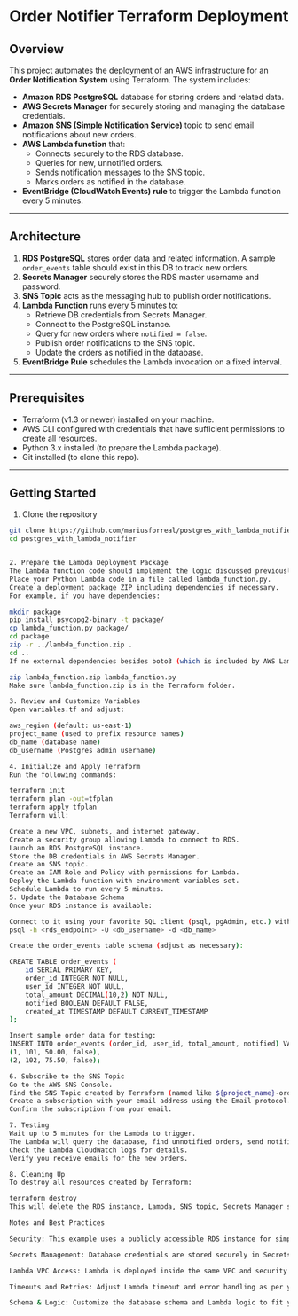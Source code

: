 # Order Notifier Terraform Deployment

## Overview

This project automates the deployment of an AWS infrastructure for an **Order Notification System** using Terraform. The system includes:

- **Amazon RDS PostgreSQL** database for storing orders and related data.
- **AWS Secrets Manager** for securely storing and managing the database credentials.
- **Amazon SNS (Simple Notification Service)** topic to send email notifications about new orders.
- **AWS Lambda function** that:
  - Connects securely to the RDS database.
  - Queries for new, unnotified orders.
  - Sends notification messages to the SNS topic.
  - Marks orders as notified in the database.
- **EventBridge (CloudWatch Events) rule** to trigger the Lambda function every 5 minutes.

---

## Architecture

1. **RDS PostgreSQL** stores order data and related information. A sample `order_events` table should exist in this DB to track new orders.
2. **Secrets Manager** securely stores the RDS master username and password.
3. **SNS Topic** acts as the messaging hub to publish order notifications.
4. **Lambda Function** runs every 5 minutes to:
   - Retrieve DB credentials from Secrets Manager.
   - Connect to the PostgreSQL instance.
   - Query for new orders where `notified = false`.
   - Publish order notifications to the SNS topic.
   - Update the orders as notified in the database.
5. **EventBridge Rule** schedules the Lambda invocation on a fixed interval.

---

## Prerequisites

- Terraform (v1.3 or newer) installed on your machine.
- AWS CLI configured with credentials that have sufficient permissions to create all resources.
- Python 3.x installed (to prepare the Lambda package).
- Git installed (to clone this repo).

---

## Getting Started

1. Clone the repository

```bash
git clone https://github.com/mariusforreal/postgres_with_lambda_notifier.git
cd postgres_with_lambda_notifier


2. Prepare the Lambda Deployment Package
The Lambda function code should implement the logic discussed previously (querying the DB, sending SNS notifications).
Place your Python Lambda code in a file called lambda_function.py.
Create a deployment package ZIP including dependencies if necessary.
For example, if you have dependencies:

mkdir package
pip install psycopg2-binary -t package/
cp lambda_function.py package/
cd package
zip -r ../lambda_function.zip .
cd ..
If no external dependencies besides boto3 (which is included by AWS Lambda environment), simply:

zip lambda_function.zip lambda_function.py
Make sure lambda_function.zip is in the Terraform folder.

3. Review and Customize Variables
Open variables.tf and adjust:

aws_region (default: us-east-1)
project_name (used to prefix resource names)
db_name (database name)
db_username (Postgres admin username)

4. Initialize and Apply Terraform
Run the following commands:

terraform init
terraform plan -out=tfplan
terraform apply tfplan
Terraform will:

Create a new VPC, subnets, and internet gateway.
Create a security group allowing Lambda to connect to RDS.
Launch an RDS PostgreSQL instance.
Store the DB credentials in AWS Secrets Manager.
Create an SNS topic.
Create an IAM Role and Policy with permissions for Lambda.
Deploy the Lambda function with environment variables set.
Schedule Lambda to run every 5 minutes.
5. Update the Database Schema
Once your RDS instance is available:

Connect to it using your favorite SQL client (psql, pgAdmin, etc.) with the credentials output by Terraform:
psql -h <rds_endpoint> -U <db_username> -d <db_name>

Create the order_events table schema (adjust as necessary):

CREATE TABLE order_events (
    id SERIAL PRIMARY KEY,
    order_id INTEGER NOT NULL,
    user_id INTEGER NOT NULL,
    total_amount DECIMAL(10,2) NOT NULL,
    notified BOOLEAN DEFAULT FALSE,
    created_at TIMESTAMP DEFAULT CURRENT_TIMESTAMP
);

Insert sample order data for testing:
INSERT INTO order_events (order_id, user_id, total_amount, notified) VALUES
(1, 101, 50.00, false),
(2, 102, 75.50, false);

6. Subscribe to the SNS Topic
Go to the AWS SNS Console.
Find the SNS Topic created by Terraform (named like ${project_name}-order-notifications).
Create a subscription with your email address using the Email protocol.
Confirm the subscription from your email.

7. Testing
Wait up to 5 minutes for the Lambda to trigger.
The Lambda will query the database, find unnotified orders, send notification emails via SNS, and mark orders as notified.
Check the Lambda CloudWatch logs for details.
Verify you receive emails for the new orders.

8. Cleaning Up
To destroy all resources created by Terraform:

terraform destroy
This will delete the RDS instance, Lambda, SNS topic, Secrets Manager secret, and networking resources.

Notes and Best Practices

Security: This example uses a publicly accessible RDS instance for simplicity. For production, place your RDS in private subnets with no public access.

Secrets Management: Database credentials are stored securely in Secrets Manager and retrieved by Lambda at runtime.

Lambda VPC Access: Lambda is deployed inside the same VPC and security group to access RDS securely.

Timeouts and Retries: Adjust Lambda timeout and error handling as per your needs.

Schema & Logic: Customize the database schema and Lambda logic to fit your application.